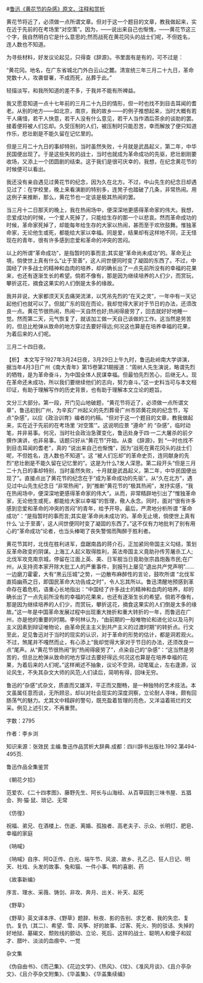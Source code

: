 #[鲁迅《黄花节的杂感》原文、注释和赏析](https://www.vrrw.net/wx/9571.html)

黄花节将近了，必须做一点所谓文章。但对于这一个题目的文章，教我做起来，实在近于先前的在考场里“对空策”。因为，——说出来自己也惭愧，——黄花节这三个字，我自然明白它是什么意思的;然而战死在黄花冈头的战士们呢，不但姓名，连人数也不知道。

为寻些材料，好发议论起见，只得查《辞源》。书里面有是有的，可不过是：

“黄花冈。地名，在广东省城北门外白云山之麓。清宣统三年三月二十九日，革命党数十人，攻袭督署，不成而死，丛葬于此。”

轻描淡写，和我所知道的差不多，于我并不能有所裨益。

我又愿意知道一点十七年前的三月二十九日的情形，但一时也找不到目击耳闻的耆老。从别的地方——如北京，南京，我的故乡——的例子推想起来，当时大概有若干人痛惜，若干人快意，若干人没有什么意见，若干人当作酒后茶余的谈助的罢。接着便将被人们忘却。久受压制的人们，被压制时只能忍苦，幸而解放了便只知道作乐，悲壮剧是不能久留在记忆里的。

但是三月二十九日的事却特别，当时虽然失败，十月就是武昌起义，第二年，中华民国便出现了。于是这些失败的战士，当时也就成为革命成功的先驱，悲壮剧刚要收场，又添上一个团圆剧的结束。这于我们是很可庆幸的，我想，在纪念黄花节的时候便可以看出。

我还没有亲自遇见过黄花节的纪念，因为久在北方。不过，中山先生的纪念日却遇见过了：在学校里，晚上来看演剧的特别多，连凳子也踏破了几条，非常热闹。用这例子来推断，那么，黄花节也一定该是极其热闹的罢。

当三月十二日那天的晚上，我在热闹场中，便深深地更感得革命家的伟大。我想，恋爱成功的时候，一个爱人死掉了，只能给生存的那一个以悲哀。然而革命成功的时候，革命家死掉了，却能每年给生存的大家以热闹，甚而至于欢欣鼓舞。惟独革命家，无论他生或死，都能给大家以幸福。同是爱，结果却有这样地不同，正无怪现在的青年，很有许多感到恋爱和革命的冲突的苦闷。

以上的所谓“革命成功”，是指暂时的事而言;其实是“革命尚未成功”的。革命无止境，倘使世上真有什么“止于至善”，这人间世便同时变了凝固的东西了。不过，中国经了许多战士的精神和血肉的培养，却的确长出了一点先前所没有的幸福的花果来，也还有逐渐生长的希望。倘若不像有，那是因为继续培养的人们少，而赏玩，攀折这花，摘食这果实的人们倒是太多的缘故。

我并非说，大家都须天天去痛哭流涕，以凭吊先烈的“在天之灵”，一年中有一天记起他们也就可以了。但就广东的现在而论，我却觉得大家对于节日的办法，还须改良一点。黄花节很热闹，热闹一天自然也好;热闹得疲劳了，回去就好好地睡一觉。然而第二天，元气恢复了，就该加工做一天自己该做的工作。这当然是劳苦的，但总比枪弹从致命的地方穿过去要好得远;何况这也算是在培养幸福的花果，为着后来的人们呢。

三月二十四日夜。



【析】 本文写于1927年3月24日夜，3月29日上午九时，鲁迅赴岭南大学讲演，据当年4月3日广州《南大青年》第15卷第21期报道：“周树人先生演说，略谓先烈的牺牲，是为革命奋斗，为中国全体人民谋幸福。但最怕先烈苦心，后继无人。现在革命还未成功，所以我们要继续他们的志向，努力奋斗。”这一史料当可与本文相印证，有助于理解写作的历史背景，也有助于理解本文立论的题旨。

文分三大部分。第一段，开门见山地破题，“黄花节将近了，必须做一点所谓文章”，鲁迅初到广州，为辛亥广州起义的先烈葬骨广州市郊黄花岗的纪念节，写点“杂感”，以应《政治训育》编者的约稿。“但对于这一个题目的文章，教我做起来，实在近于先前的在考场里 ‘对空策’”。这说明应景 “遵命” 的 “杂感”，临时动笔，并非易事。何况，当时社会政治急骤变化，鲁迅处身于四·一二大屠杀的前夕撰作演讲，也非易事。话题只好从“黄花节”开始。从查 《辞源》，到 “一时也找不到目击耳闻的耆老”，真的 “说出来自己也惭愧”，因为“战死在黄花冈头的战士们呢，不但姓名，连人数也不知道”。这 “被人们忘却”的革命史页，连同献身的先烈“悲壮剧是不能久留在记忆里的”。这是为什么?发人深思。第二段开头“但是三月二十九日的事却特别，当时虽然失败，十月就是武昌起义，第二年，中华民国便出现了”。直接点出了黄花节的纪念在于“成为革命成功的先驱”。从“久在北方”，遇见过中山先生纪念日 “非常热闹”，到“推断”黄花节的“极其热闹”，发抒实感，“我在热闹场中，便深深地更感得革命家的伟大”。从而，非常精辟地引出了“惟独革命家，无论他生或死，都能给大家以幸福”的哲理，儆人永念。同时，面对“很有许多感到恋爱和革命的冲突的苦闷”的青年，给予开导。最后，严肃地分析所谓 “革命成功”：“是指暂时的事而言;其实是‘革命尚未成功’的。革命无止境，倘使世上真有什么 ‘止于至善’，这人间世便同时变了凝固的东西了。”这不仅有力地批判了别有用心的“革命成功”论者，也当头棒喝了丧失警惕而陶醉于胜利者。

黄花节其时，北伐在胜利进军，盘踞南昌的蒋介石，正加紧同帝国主义勾结，策划反革命政变的阴谋。上海工人起义取得胜利，英法帝国主义竟助孙传芳屠杀工人;北伐军攻克南京城，停留在江面上英、美、日军舰当日竟助张宗昌炮轰市民;在广州，从支持资本家开除大批工人的严重事件，到报刊上屡见“退出共产党声明”……一边磨刀霍霍，大有“黑云压城”之势，一边散布麻醉性的言论，鼓吹所谓 “北伐军直捣幽燕之日，即国民革命大功告成之时”，令人忘其所以。鲁迅清醒地预感到革命存在着危机，语重心长地指出：“中国经了许多战士的精神和血肉的培养，却的确长出了一点先前所没有的幸福的花果来，也还有逐渐生长的希望。倘若不像有，那是因为继续培养的人们少，而赏玩，攀折这花，摘食这果实的人们倒是太多的缘故。”这一年是中国革命发展过程中出现重大挫折和重大转折的一年，而鲁迅在广州，亦是他的重要的时期。李何林认为，“由前期的一般唯物论和进化论以及马列主义因素到辩证唯物论，由革命民主主义到共产主义的过渡时期”的转折点。行文至此，足见鲁迅对于当时的现实的认识，对于革命的形势的估计，都是洞若观火。不过，煞尾并不嘎然而止，有心添上“我却觉得大家对于节日的办法，还须改良一点”尾声。从“黄花节很热闹”到“热闹得疲劳了”，点染自己的“杂感”：“这当然是劳苦的，但总比枪弹从致命的地方穿过去要好得远;何况这也算是在培养幸福的花果，为着后来的人们呢。”这样阐述不抽象，议论不空洞，动笔辄止，左右逢源，议论风生，不失其杂文大师的风范;人们读后，简明有得，回味无穷。

鲁迅的“杂感”式杂文，质直而又雄浑，平正而又酣畅，是一种独特的艺术技法。本文虽属任意而谈，无所顾忌，却以对社会现实的深度洞察，立论耐人寻味，颇有回肠荡气的魅力。尤其文中精辟的警句，既充盈着哲理的亮色，又洋溢着斑烂的文采。例见上述引文，不再重赘。

字数：2795

作者：李乡浏

知识来源：张效民 主编.鲁迅作品赏析大辞典.成都：四川辞书出版社.1992.第494-495页.

鲁迅作品全集鉴赏

《朝花夕拾》

范爱农、《二十四孝图》、藤野先生、阿长与山海经、从百草园到三味书屋、五猖会、狗·猫·鼠、琐记、无常

《仿徨》

祝福、弟兄、在酒楼上、伤逝、离婚、孤独者、高老夫子、示众、长明灯、肥皂、幸福的家庭

《呐喊》

《呐喊》自序、阿Q正传、白光、端午节、风波、故乡、孔乙己、狂人日记、明天、社戏、头发的故事、兔和猫、一件小事、鸭的喜剧、药

《故事新编》

序言、理水、采薇、铸剑、非攻、奔月、出关、补天、起死

《野草》

《野草》英文译本序、《野草》题辞、秋夜、影的告别、求乞者、我的失恋、复仇、复仇〔其二〕、希望、雪、风筝、好的故事、过客、死火、狗的驳诘、失掉的好地狱、墓碣文、颓败线的颤动、立论、死后、这样的战士、聪明人和傻子和奴才、腊叶、淡淡的血痕中、一觉

杂文集

《伪自由书》、《而己集》、《花边文学》、《热风》、《坟》、《准风月谈》、《且介亭杂文》、《且介亭杂文附集》、《华盖集》、《华盖集续编》

